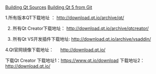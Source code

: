 

[Building Qt Sources](https://doc.qt.io/qt-5/build-sources.html)
[Building Qt 5 from Git](https://wiki.qt.io/Building_Qt_5_from_Git)

1.所有版本QT下载地址 ：
http://download.qt.io/archive/qt/

2. 所有Qt Creator下载地址：
http://download.qt.io/archive/qtcreator/

3. 所有Qt VS开发插件下载地址:
http://download.qt.io/archive/vsaddin/

4.Qt官网镜像下载地址： 　
http://download.qt.io/

下载Qt Creator
下载地址1：https://www.qt.io/download
下载地址2：http://download.qt.io/

